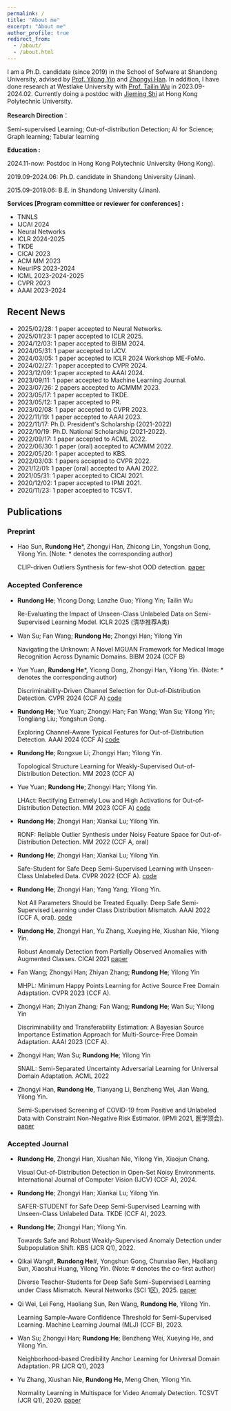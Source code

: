 ```yaml
---
permalink: /
title: "About me"
excerpt: "About me"
author_profile: true
redirect_from: 
  - /about/
  - /about.html
---
```


I am a Ph.D. candidate (since 2019) in the School of Sofware at Shandong University, advised by [Prof. Yilong Yin](https://faculty.sdu.edu.cn/ylyin) and [Zhongyi Han](https://zhyhan.github.io/). In addition, I have done research at Westlake University with [Prof. Tailin Wu](https://tailin.org) in 2023.09-2024.02. Currently doing a postdoc with [Jieming Shi](https://www4.comp.polyu.edu.hk/~jiemshi/) at Hong Kong Polytechnic University.



**Research Direction**：

Semi-supervised Learning; Out-of-distribution Detection; AI for Science; Graph learning; Tabular learning


**Education :**

2024.11-now: Postdoc in Hong Kong Polytechnic University (Hong Kong).

2019.09-2024.06: Ph.D. candidate in Shandong University (Jinan).

2015.09-2019.06: B.E. in Shandong University (Jinan).

**Services [Program committee or reviewer for conferences] :**
* TNNLS
* IJCAI 2024
* Neural Networks
* ICLR 2024-2025
* TKDE
* CICAI 2023
* ACM MM 2023
* NeurIPS 2023-2024
* ICML 2023-2024-2025
* CVPR 2023
* AAAI 2023-2024

## Recent News
* 2025/02/28: 1 paper accepted to Neural Networks.
* 2025/01/23: 1 paper accepted to ICLR 2025.
* 2024/12/03: 1 paper accepted to BIBM 2024. 
* 2024/05/31: 1 paper accepted to IJCV.
* 2024/03/05: 1 paper accepted to ICLR 2024 Workshop ME-FoMo.
* 2024/02/27: 1 paper accepted to CVPR 2024.
* 2023/12/09: 1 paper accepted to AAAI 2024.
* 2023/09/11: 1 paper accepted to Machine Learning Journal.
* 2023/07/26: 2 papers accepted to ACMMM 2023.
* 2023/05/17: 1 paper accepted to TKDE.
* 2023/05/12: 1 paper accepted to PR.
* 2023/02/08: 1 paper accepted to CVPR 2023.
* 2022/11/19: 1 paper accepted to AAAI 2023.
* 2022/11/17: Ph.D. President's Scholarship (2021-2022)
* 2022/10/19: Ph.D. National Scholarship (2021-2022).
* 2022/09/17: 1 paper accepted to ACML 2022.
* 2022/06/30: 1 paper (oral) accepted to ACMMM 2022.
* 2022/05/20: 1 paper accepted to KBS.
* 2022/03/03: 1 papers accepted to CVPR 2022.
* 2021/12/01: 1 paper (oral) accepted to AAAI 2022.
* 2021/05/31: 1 paper accepted to CICAI 2021.
* 2020/12/02: 1 paper accepted to IPMI 2021.
* 2020/11/23: 1 paper accepted to TCSVT.


## Publications 
### Preprint

* Hao Sun, **Rundong He***, Zhongyi Han, Zhicong Lin, Yongshun Gong, Yilong Yin.  (Note: * denotes the corresponding author)
  
   CLIP-driven Outliers Synthesis for few-shot OOD detection. [paper](https://arxiv.org/abs/2404.00323)

### Accepted Conference

* **Rundong He**; Yicong Dong; Lanzhe Guo; Yilong Yin; Tailin Wu

  Re-Evaluating the Impact of Unseen-Class Unlabeled Data on Semi-Supervised Learning Model. ICLR 2025 (清华推荐A类) 

* Wan Su; Fan Wang; **Rundong He**; Zhongyi Han; Yilong Yin

  Navigating the Unknown: A Novel MGUAN Framework for Medical Image Recognition Across Dynamic Domains. BIBM 2024 (CCF B)
  
* Yue Yuan, **Rundong He***, Yicong Dong, Zhongyi Han, Yilong Yin.  (Note: * denotes the corresponding author)
  
   Discriminability-Driven Channel Selection for Out-of-Distribution Detection. CVPR 2024 (CCF A) [code](https://github.com/rm1972/DDCS)

* **Rundong He**; Yue Yuan; Zhongyi Han; Fan Wang; Wan Su; Yilong Yin; Tongliang Liu; Yongshun Gong.
  
   Exploring Channel-Aware Typical Features for Out-of-Distribution Detection. AAAI 2024 (CCF A) [code](https://github.com/rm1972/LAPS.git)
   
* **Rundong He**; Rongxue Li; Zhongyi Han; Yilong Yin.

   Topological Structure Learning for Weakly-Supervised Out-of-Distribution Detection. MM 2023 (CCF A)

* Yue Yuan; **Rundong He**; Zhongyi Han; Yilong Yin.
  
   LHAct: Rectifying Extremely Low and High Activations for Out-of-Distribution Detection. MM 2023 (CCF A) [code](https://github.com/ystyuan/LHAct.git)

* **Rundong He**; Zhongyi Han; Xiankai Lu; Yilong Yin. 

   RONF: Reliable Outlier Synthesis under Noisy Feature Space for Out-of-Distribution Detection. MM 2022 (CCF A, oral)
   
* **Rundong He**; Zhongyi Han; Xiankai Lu; Yilong Yin. 

   Safe-Student for Safe Deep Semi-Supervised Learning with Unseen-Class Unlabeled Data. CVPR 2022 (CCF A). [code](https://github.com/Zhanlo/Safe-Student)

* **Rundong He**; Zhongyi Han; Yang Yang; Yilong Yin. 

   Not All Parameters Should be Treated Equally: Deep Safe Semi-Supervised Learning under Class Distribution Mismatch. AAAI 2022 (CCF A, oral). [code](https://github.com/Zhanlo/SPL)
   
* **Rundong He**, Zhongyi Han, Yu Zhang, Xueying He, Xiushan Nie, Yilong Yin.

   Robust Anomaly Detection from Partially Observed Anomalies with Augmented Classes. CICAI 2021 [paper](https://link.springer.com/content/pdf/10.1007/978-3-030-93049-3_29.pdf)

* Fan Wang; Zhongyi Han; Zhiyan Zhang; **Rundong He**; Yilong Yin

  MHPL: Minimum Happy Points Learning for Active Source Free Domain Adaptation. CVPR 2023 (CCF A). 

* Zhongyi Han; Zhiyan Zhang; Fan Wang; **Rundong He**; Wan Su; Yilong Yin

  Discriminability and Transferability Estimation: A Bayesian Source Importance Estimation Approach for Multi-Source-Free Domain Adaptation. AAAI 2023 (CCF A). 

* Zhongyi Han; Wan Su; **Rundong He**; Yilong Yin

  SNAIL: Semi-Separated Uncertainty Adversarial Learning for Universal Domain Adaptation. ACML 2022
  
* Zhongyi Han, **Rundong He**, Tianyang Li, Benzheng Wei, Jian Wang, Yilong Yin.

   Semi-Supervised Screening of COVID-19 from Positive and Unlabeled Data with Constraint Non-Negative Risk Estimator. (IPMI 2021, 医学顶会). [paper](https://link.springer.com/content/pdf/10.1007/978-3-030-78191-0_47.pdf)


### Accepted Journal

* **Rundong He**, Zhongyi Han, Xiushan Nie, Yilong Yin, Xiaojun Chang.

   Visual Out-of-Distribution Detection in Open-Set Noisy Environments. International Journal of Computer Vision (IJCV) (CCF A), 2024.
  
* **Rundong He**; Zhongyi Han; Xiankai Lu; Yilong Yin.

   SAFER-STUDENT for Safe Deep Semi-Supervised Learning with Unseen-Class Unlabeled Data. TKDE (CCF A), 2023.

* **Rundong He**; Zhongyi Han; Yilong Yin. 

   Towards Safe and Robust Weakly-Supervised Anomaly Detection under Subpopulation Shift. KBS (JCR Q1), 2022.

* Qikai Wang#, **Rundong He**#, Yongshun Gong, Chunxiao Ren, Haoliang Sun, Xiaoshui Huang, Yilong Yin.  (Note: # denotes the co-first author)
  
   Diverse Teacher-Students for Deep Safe Semi-Supervised Learning under Class Mismatch. Neural Networks (SCI 1区), 2025. [paper](https://arxiv.org/abs/2405.16093)

* Qi Wei, Lei Feng, Haoliang Sun, Ren Wang, **Rundong He**, Yilong Yin.

   Learning Sample-Aware Confidence Threshold for Semi-Supervised Learning. Machine Learning Journal (MLJ) (CCF B), 2023.

* Wan Su; Zhongyi Han; **Rundong He**; Benzheng Wei, Xueying He, and Yilong Yin.

   Neighborhood-based Credibility Anchor Learning for Universal Domain Adaptation. PR (JCR Q1), 2023

* Yu Zhang, Xiushan Nie, **Rundong He**, Meng Chen, Yilong Yin.

   Normality Learning in Multispace for Video Anomaly Detection. TCSVT (JCR Q1), 2020. [paper](https://ieeexplore.ieee.org/abstract/document/9266126)
